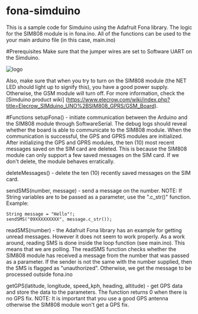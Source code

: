 # fona-simduino
This is a sample code for Simduino using the Adafruit Fona library.
The logic for the SIM808 module is in fona.ino. All of the functions can be used to the your main arduino file (in this case, main.ino)

#Prerequisites
Make sure that the jumper wires are set to Software UART on the Simduino. 


![logo](https://www.elecrow.com/wiki/images/c/cb/SIMduino_interface1.jpg "Simduino")

Also, make sure that when you try to turn on the SIM808 module (the NET LED should light up to signify this), you have a good power supply. Otherwise, the GSM module will turn off. For more information, check the [Simduino product wiki] (https://www.elecrow.com/wiki/index.php?title=Elecrow_SIMduino_UNO%2BSIM808_GPRS/GSM_Board).


#Functions
setupFona() - initiate communication between the Arduino and the SIM808 module through SoftwareSerial. The debug logs should reveal whether the board is able to communicate to the SIM808 module. When the communication is successful, the GPS and GPRS modules are initialized. After initializing the GPS and GPRS modules, the ten (10) most recent messages saved on the SIM card are deleted. This is because the SIM808 module can only support a few saved messages on the SIM card. If we don't delete, the module behaves erratically.

deleteMessages() - delete the ten (10) recently saved messages on the SIM card.

sendSMS(number, message) - send a message on the number. NOTE: If String variables are to be passed as a parameter, use the ".c_str()" function. Example:
```
String message = "Hello"!;
sendSMS("09XXXXXXXXX", message.c_str());
```

readSMS(number) - the Adafruit Fona library has an example for getting unread messages. However it does not seem to work properly. As a work around, reading SMS is done inside the loop function (see main.ino). This means that we are polling. The readSMS function checks whether the SIM808 module has received a message from the number that was passed as a parameter. If the sender is not the same with the number supplied, then the SMS is flagged as "unauthorized". Otherwise, we get the message to be processed outside fona.ino

getGPS(latitude, longitude, speed_kph, heading, altitude) - get GPS data and store the data to the parameters. The function returns 0 when there is no GPS fix. NOTE: It is important that you use a good GPS antenna otherwise the SIM808 module won't get a 
GPS fix. 
